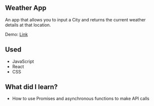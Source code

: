 ## Weather App
An app that allows you to input a City and returns the current weather details at that location.

Demo: [Link](https://marboleda.github.io/weather-app)

## Used
- JavaScript
- React
- CSS

## What did I learn?
- How to use Promises and asynchronous functions to make API calls